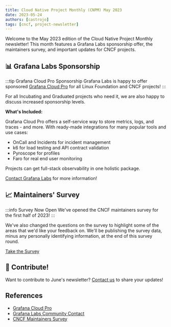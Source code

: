 ```yaml
---
title: Cloud Native Project Monthly (CNPM) May 2023
date: 2023-05-24
authors: [castrojo]
tags: [cncf, project-newsletter]
---
```


Welcome to the May 2023 edition of the Cloud Native Project Monthly newsletter! This month features a Grafana Labs sponsorship offer, the maintainers survey, and important updates for CNCF projects.

<!-- truncate -->

## 📊 Grafana Labs Sponsorship

:::tip Grafana Cloud Pro Sponsorship
Grafana Labs is happy to offer sponsored [Grafana Cloud Pro](https://grafana.com/products/cloud/) for all Linux Foundation and CNCF projects!
:::

For all Incubating and Graduated projects who need it, we are also happy to discuss increased sponsorship levels.

**What's Included:**

Grafana Cloud Pro offers a self-service way to store metrics, logs, and traces - and more. With ready-made integrations for many popular tools and use cases:
- OnCall and Incidents for incident management
- k6 for load testing and API contract validation
- Pyroscope for profiles
- Faro for real end user monitoring

Projects can get full-stack observability in one holistic package.

[Contact Grafana Labs](mailto:community@grafana.com) for more information!

## 📈 Maintainers' Survey

:::info Survey Now Open
We've opened the CNCF maintainers survey for the first half of 2023!
:::

We've also changed the questions on the survey to highlight some of the areas that we'd like your feedback on. We'll be publishing the survey data, minus any personally identifying information, at the end of this survey round.

[Take the Survey](http://maintainers-survey.cncf.io/)

## 🤝 Contribute!

Want to contribute to June's newsletter? [Contact us](mailto:projects@cncf.io) to share your updates!

## References

- [Grafana Cloud Pro](https://grafana.com/products/cloud/)
- [Grafana Labs Community Contact](mailto:community@grafana.com)
- [CNCF Maintainers Survey](http://maintainers-survey.cncf.io/)
